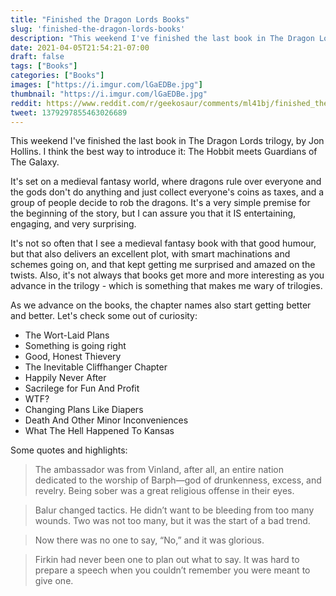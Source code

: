 ```yaml
---
title: "Finished the Dragon Lords Books"
slug: 'finished-the-dragon-lords-books'
description: "This weekend I've finished the last book in The Dragon Lords trilogy, by Jon Hollins. I think the best way to introduce it: The Hobbit meets Guardians of The Galaxy. "
date: 2021-04-05T21:54:21-07:00
draft: false
tags: ["Books"]
categories: ["Books"]
images: ["https://i.imgur.com/lGaEDBe.jpg"]
thumbnail: "https://i.imgur.com/lGaEDBe.jpg"
reddit: https://www.reddit.com/r/geekosaur/comments/ml41bj/finished_the_dragon_lords_books/
tweet: 1379297855463026689
---
```


This weekend I've finished the last book in The Dragon Lords trilogy, by Jon Hollins. I think the best way to introduce it: The Hobbit meets Guardians of The Galaxy. 

<!--more-->

It's set on a medieval fantasy world, where dragons rule over everyone and the gods don't do anything and just collect everyone's coins as taxes, and a group of people decide to rob the dragons. It's a very simple premise for the beginning of the story, but I can assure you that it IS entertaining, engaging, and very surprising.

It's not so often that I see a medieval fantasy book with that good humour, but that also delivers an excellent plot, with smart machinations and schemes going on, and that kept getting me surprised and amazed on the twists. Also, it's not always that books get more and more interesting as you advance in the trilogy - which is something that makes me wary of trilogies.

As we advance on the books, the chapter names also start getting better and better. Let's check some out of curiosity:

- The Wort-Laid Plans
- Something is going right
- Good, Honest Thievery
- The Inevitable Cliffhanger Chapter
- Happily Never After
- Sacrilege for Fun And Profit
- WTF?
- Changing Plans Like Diapers
- Death And Other Minor Inconveniences
- What The Hell Happened To Kansas

Some quotes and highlights:

> The ambassador was from Vinland, after all, an entire nation dedicated to the worship of Barph—god of drunkenness, excess, and revelry. Being sober was a great religious offense in their eyes.

> Balur changed tactics. He didn’t want to be bleeding from too many wounds. Two was not too many, but it was the start of a bad trend.

> Now there was no one to say, “No,” and it was glorious.

> Firkin had never been one to plan out what to say. It was hard to prepare a speech when you couldn’t remember you were meant to give one.